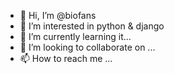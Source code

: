 - 👋 Hi, I’m @biofans
- 👀 I’m interested in python & django
- 🌱 I’m currently learning it...
- 💞️ I’m looking to collaborate on ...
- 📫 How to reach me ...

<!---
biofans/biofans is a ✨ special ✨ repository because its `README.md` (this file) appears on your GitHub profile.
You can click the Preview link to take a look at your changes.
--->
